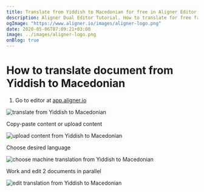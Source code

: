 ```yaml
---
title: Translate from Yiddish to Macedonian for free in Aligner Editor
description: Aligner Dual Editor Tutorial. How to translate for free from Yiddish to Macedonian. Aligner is multilingual document management platform. 
ogImage: "https://www.aligner.io/images/aligner-logo.png"
date: 2020-05-06T07:09:21+03:00
image: ../images/aligner-logo.png
onBlog: true
---
```


# How to translate document from Yiddish to Macedonian

1. Go to editor at [app.aligner.io](https://app.aligner.io "Aligner App web page")

![translate from Yiddish to Macedonian](../aligner-blank-editor.png "translate from Yiddish to Macedonian")

Copy-paste content or upload content

![upload content from Yiddish to Macedonian](../aligner-uploaded-document.png "upload content from Yiddish to Macedonian")

Choose desired language

![choose machine translation from Yiddish to Macedonian](../aligner-language-dropdown.png "choose machine translation from Yiddish to Macedonian")

Work and edit 2 documents in parallel

![edit translation from Yiddish to Macedonian](../aligner-double-sitded-editor.png "edit translation from Yiddish to Macedonian")


